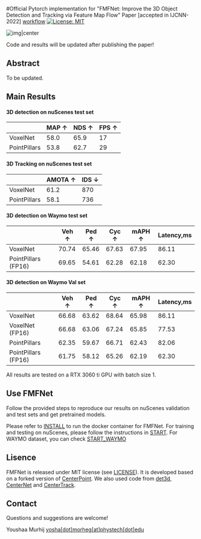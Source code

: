 #Official Pytorch implementation for "FMFNet: Improve the 3D Object Detection and Tracking via Feature Map Flow" Paper [accepted in IJCNN-2022] [workflow](https://github.com/YoushaaMurhij/FMFNet/actions/workflows/main.yml/badge.svg) [![License: MIT](https://img.shields.io/badge/License-MIT-yellow.svg)](https://opensource.org/licenses/MIT)



![img|center](./demo.GIF)


Code and results will be updated after publishing the paper!

## Abstract
To be updated.

## Main Results
#### 3D detection on nuScenes test set 

|         |  MAP ↑  | NDS ↑  | FPS ↑|
|---------|---------|--------|------|
|VoxelNet |  58.0   | 65.9   |  17  |    
|PointPillars |  53.8   | 62.7   | 29 |    


#### 3D Tracking on nuScenes test set 

|          | AMOTA ↑ | IDS ↓ |
|----------|---------|---------|
| VoxelNet |   61.2      |  870       |       
| PointPillars |   58.1      |  736       |  



#### 3D detection on Waymo test set 

|         |  Veh ↑  | Ped ↑  | Cyc ↑| mAPH ↑ | Latency,ms |
|---------|---------|--------|------|--------|------------|
|VoxelNet |  70.74   | 65.46   |  67.63  | 67.95 | 86.11 |    
|PointPillars (FP16) | 69.65   |  54.61  | 62.28 | 62.18 | 62.30 |    


#### 3D detection on Waymo Val set 

|         |  Veh ↑  | Ped ↑  | Cyc ↑| mAPH ↑ | Latency,ms |
|---------|---------|--------|------|--------|------------|
|VoxelNet |  66.68   | 63.62   |  68.64  | 65.98 | 86.11 |    
|VoxelNet (FP16) | 66.68   |  63.06  | 67.24 | 65.85 | 77.53 |    
|PointPillars |  62.35   | 59.67   |  66.71  | 62.43 | 82.06 |    
|PointPillars (FP16) | 61.75   |  58.12  | 65.26 | 62.19 | 62.30 |  

All results are tested on a RTX 3060 ti GPU with batch size 1.

## Use FMFNet
Follow the provided steps to reproduce our results on nuScenes validation and test sets and get pretrained models.


Please refer to [INSTALL](/INSTALL.md) to run the docker container for FMFNet.
For training and testing on nuScenes, please follow the instructions in [START](/START.md).
For WAYMO dataset, you can check [START_WAYMO](/START_WAYMO.md)

## Lisence
FMFNet is released under MIT license (see [LICENSE](LICENSE)). It is developed based on a forked version of [CenterPoint](https://github.com/tianweiy/CenterPoint). We also used code from [det3d](https://github.com/poodarchu/Det3D), [CenterNet](https://github.com/xingyizhou/CenterNet) and [CenterTrack](https://github.com/xingyizhou/CenterTrack). 

## Contact
Questions and suggestions are welcome! 

Youshaa Murhij [yosha[dot]morheg[at]phystech[dot]edu](mailto:) 

